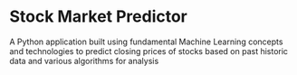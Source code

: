 # Stock Market Predictor
 A Python application built using fundamental Machine Learning concepts and technologies to predict closing prices of stocks based on past historic data and various algorithms for analysis
